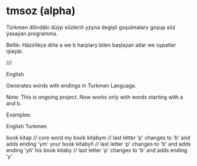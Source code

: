 # tmsoz (alpha)

Türkmen dilindäki düýp sözleriň yzyna degişli goşulmalary goşup söz ýasaýan programma.

Bellik: 
Häzirlikçe diňe a we b harplary bilen başlaýan atlar we sypatlar işleýär.

///

English

Generates words with endings in Turkmen Language. 

Note: This is ongoing project. Now works only with words starting with a and b.

Examples:

English             Turkmen

book                kitap       // core word
my book             kitabym     // last letter 'p' changes to 'b' and adds ending 'ym'
your book           kitabyň     // last letter 'p' changes to 'b' and adds ending 'yň'
his book            kitaby      // last letter 'p' changes to 'b' and adds ending 'y'

